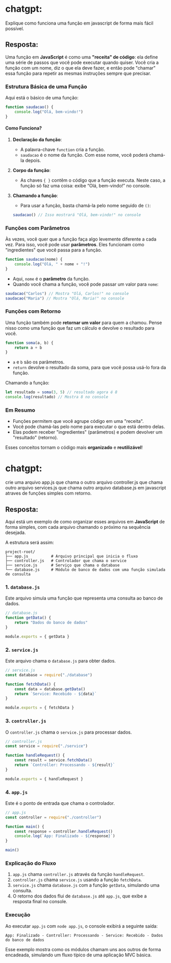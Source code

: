 # chatgpt:

Explique como funciona uma função em javascript de forma mais fácil possível.

## Resposta:

Uma função em **JavaScript** é como uma **"receita" de código**: ela define uma série de passos que você pode executar quando quiser. Você cria a função com um nome, diz o que ela deve fazer, e então pode "chamar" essa função para repetir as mesmas instruções sempre que precisar.

### Estrutura Básica de uma Função

Aqui está o básico de uma função:

```javascript
function saudacao() {
    console.log("Olá, bem-vindo!")
}
```

#### Como Funciona?

1. **Declaração da função**:

    - A palavra-chave `function` cria a função.
    - `saudacao` é o nome da função. Com esse nome, você poderá chamá-la depois.

2. **Corpo da função**:

    - As chaves `{ }` contêm o código que a função executa. Neste caso, a função só faz uma coisa: exibe “Olá, bem-vindo!” no console.

3. **Chamando a função**:

    - Para usar a função, basta chamá-la pelo nome seguido de `()`:

    ```javascript
    saudacao() // Isso mostrará "Olá, bem-vindo!" no console
    ```

### Funções com Parâmetros

Às vezes, você quer que a função faça algo levemente diferente a cada vez. Para isso, você pode usar **parâmetros**. Eles funcionam como "ingredientes" que você passa para a função.

```javascript
function saudacao(nome) {
    console.log("Olá, " + nome + "!")
}
```

-   Aqui, `nome` é o **parâmetro** da função.
-   Quando você chama a função, você pode passar um valor para `nome`:

```javascript
saudacao("Carlos") // Mostra "Olá, Carlos!" no console
saudacao("Maria") // Mostra "Olá, Maria!" no console
```

### Funções com Retorno

Uma função também pode **retornar um valor** para quem a chamou. Pense nisso como uma função que faz um cálculo e devolve o resultado para você.

```javascript
function soma(a, b) {
    return a + b
}
```

-   `a` e `b` são os parâmetros.
-   `return` devolve o resultado da soma, para que você possa usá-lo fora da função.

Chamando a função:

```javascript
let resultado = soma(3, 5) // resultado agora é 8
console.log(resultado) // Mostra 8 no console
```

### Em Resumo

-   Funções permitem que você agrupe código em uma "receita".
-   Você pode chamá-las pelo nome para executar o que está dentro delas.
-   Elas podem receber "ingredientes" (parâmetros) e podem devolver um "resultado" (retorno).

Esses conceitos tornam o código mais **organizado** e **reutilizável**!

# chatgpt:

crie uma arquivo app.js que chama o outro arquivo controller.js que chama outro arquivo services.js que chama outro arquivo database.js em javascript atraves de funções simples com retorno.

## Resposta:

Aqui está um exemplo de como organizar esses arquivos em **JavaScript** de forma simples, com cada arquivo chamando o próximo na sequência desejada.

A estrutura será assim:

```plaintext
project-root/
├── app.js          # Arquivo principal que inicia o fluxo
├── controller.js   # Controlador que chama o service
├── service.js      # Serviço que chama o database
└── database.js     # Módulo de banco de dados com uma função simulada de consulta
```

### 1. `database.js`

Este arquivo simula uma função que representa uma consulta ao banco de dados.

```javascript
// database.js
function getData() {
    return "Dados do banco de dados"
}

module.exports = { getData }
```

### 2. `service.js`

Este arquivo chama o `database.js` para obter dados.

```javascript
// service.js
const database = require("./database")

function fetchData() {
    const data = database.getData()
    return `Service: Recebido - ${data}`
}

module.exports = { fetchData }
```

### 3. `controller.js`

O `controller.js` chama o `service.js` para processar dados.

```javascript
// controller.js
const service = require("./service")

function handleRequest() {
    const result = service.fetchData()
    return `Controller: Processando - ${result}`
}

module.exports = { handleRequest }
```

### 4. `app.js`

Este é o ponto de entrada que chama o controlador.

```javascript
// app.js
const controller = require("./controller")

function main() {
    const response = controller.handleRequest()
    console.log(`App: Finalizado - ${response}`)
}

main()
```

### Explicação do Fluxo

1. `app.js` chama `controller.js` através da função `handleRequest`.
2. `controller.js` chama `service.js` usando a função `fetchData`.
3. `service.js` chama `database.js` com a função `getData`, simulando uma consulta.
4. O retorno dos dados flui de `database.js` até `app.js`, que exibe a resposta final no console.

### Execução

Ao executar `app.js` com `node app.js`, o console exibirá a seguinte saída:

```plaintext
App: Finalizado - Controller: Processando - Service: Recebido - Dados do banco de dados
```

Esse exemplo mostra como os módulos chamam uns aos outros de forma encadeada, simulando um fluxo típico de uma aplicação MVC básica.
